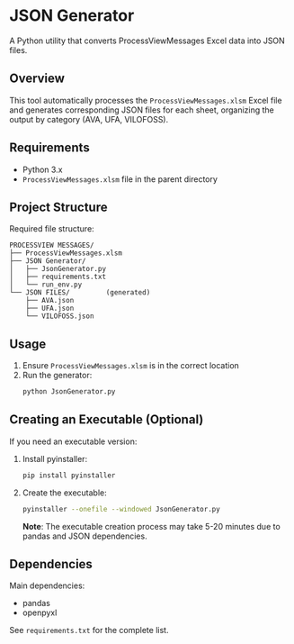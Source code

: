 # JSON Generator

A Python utility that converts ProcessViewMessages Excel data into JSON files.

## Overview

This tool automatically processes the `ProcessViewMessages.xlsm` Excel file and generates corresponding JSON files for each sheet, organizing the output by category (AVA, UFA, VILOFOSS).

## Requirements

- Python 3.x
- `ProcessViewMessages.xlsm` file in the parent directory

## Project Structure

Required file structure:
```
PROCESSVIEW MESSAGES/
├── ProcessViewMessages.xlsm
├── JSON Generator/
│   ├── JsonGenerator.py
│   ├── requirements.txt
│   └── run_env.py
└── JSON FILES/         (generated)
    ├── AVA.json
    ├── UFA.json
    └── VILOFOSS.json
```

## Usage

1. Ensure `ProcessViewMessages.xlsm` is in the correct location
2. Run the generator:
   ```bash
   python JsonGenerator.py
   ```

## Creating an Executable (Optional)

If you need an executable version:

1. Install pyinstaller:
   ```bash
   pip install pyinstaller
   ```

2. Create the executable:
   ```bash
   pyinstaller --onefile --windowed JsonGenerator.py
   ```

   **Note**: The executable creation process may take 5-20 minutes due to pandas and JSON dependencies.

## Dependencies

Main dependencies:
- pandas
- openpyxl

See `requirements.txt` for the complete list.
